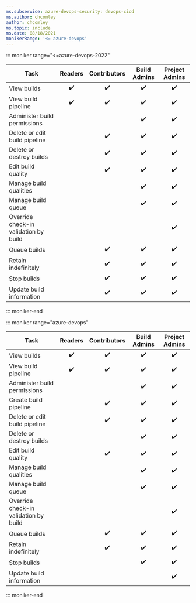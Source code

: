 ```yaml
---
ms.subservice: azure-devops-security: devops-cicd
ms.author: chcomley
author: chcomley
ms.topic: include
ms.date: 08/18/2021
monikerRange: '<= azure-devops'
---
```


<!--- Azure DevOps Server 2019 and 2020 Pipelines Build only-->

::: moniker range="<=azure-devops-2022"

| Task | Readers | Contributors | Build Admins | Project Admins | 
|------|:-------:|:------------:|:------------:|:--------------:|
| View builds             |✔️|✔️|✔️|✔️| 
| View build pipeline      |✔️|✔️|✔️|✔️| 
| Administer build permissions| | |✔️|✔️| 
| Delete or edit build pipeline| |✔️|✔️|✔️| 
| Delete or destroy builds | |✔️|✔️|✔️| 
|Edit build quality        | |✔️|✔️|✔️| 
|Manage build qualities    | | |✔️|✔️| 
|Manage build queue        | | |✔️|✔️| 
|Override check-in validation by build| | | |✔️| 
|Queue builds              | |✔️|✔️|✔️| 
|Retain indefinitely       ||✔️|✔️|✔️| 
|Stop builds               ||✔️|✔️|✔️|
|Update build information ||✔️|✔️|✔️|

::: moniker-end

::: moniker range="azure-devops"

| Task | Readers | Contributors | Build Admins | Project Admins | 
|------|:-------:|:------------:|:------------:|:--------------:|
| View builds             |✔️|✔️|✔️|✔️| 
| View build pipeline      |✔️|✔️|✔️|✔️| 
| Administer build permissions| | |✔️|✔️| 
| Create build pipeline| |✔️|✔️|✔️|
| Delete or edit build pipeline| |✔️|✔️|✔️| 
| Delete or destroy builds | | |✔️|✔️| 
|Edit build quality        | |✔️|✔️|✔️| 
|Manage build qualities    | | |✔️|✔️| 
|Manage build queue        | | |✔️|✔️| 
|Override check-in validation by build| | | |✔️| 
|Queue builds              | |✔️|✔️|✔️| 
|Retain indefinitely       ||✔️|✔️|✔️| 
|Stop builds               | | |✔️|✔️|
|Update build information | | | |✔️|

::: moniker-end
